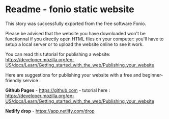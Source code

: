 # Readme - fonio static website

This story was successfully exported from the free software Fonio.

Please be advised that the website you have downloaded won't be functionnal if you directly open HTML files on your computer: you'll have to setup a local server or to upload the website online to see it work.

You can read this tutorial for publishing a website: https://developer.mozilla.org/en-US/docs/Learn/Getting_started_with_the_web/Publishing_your_website

Here are suggestions for publishing your website with a free and beginner-friendly service : 

**Github Pages** - https://github.com - tutorial here : https://developer.mozilla.org/en-US/docs/Learn/Getting_started_with_the_web/Publishing_your_website

**Netlify drop** - https://app.netlify.com/drop